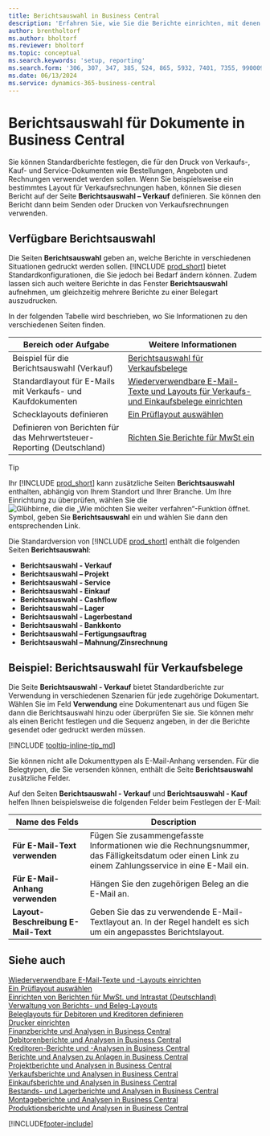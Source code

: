 ```yaml
---
title: Berichtsauswahl in Business Central
description: 'Erfahren Sie, wie Sie die Berichte einrichten, mit denen Sie verschiedene Arten von Dokumenten in Business Central drucken.'
author: brentholtorf
ms.author: bholtorf
ms.reviewer: bholtorf
ms.topic: conceptual
ms.search.keywords: 'setup, reporting'
ms.search.form: '306, 307, 347, 385, 524, 865, 5932, 7401, 7355, 99000917'
ms.date: 06/13/2024
ms.service: dynamics-365-business-central
---
```

# Berichtsauswahl für Dokumente in Business Central

Sie können Standardberichte festlegen, die für den Druck von Verkaufs-, Kauf- und Service-Dokumenten wie Bestellungen, Angeboten und Rechnungen verwendet werden sollen. Wenn Sie beispielsweise ein bestimmtes Layout für Verkaufsrechnungen haben, können Sie diesen Bericht auf der Seite **Berichtsauswahl – Verkauf** definieren. Sie können den Bericht dann beim Senden oder Drucken von Verkaufsrechnungen verwenden.  

## Verfügbare Berichtsauswahl

Die Seiten **Berichtsauswahl** geben an, welche Berichte in verschiedenen Situationen gedruckt werden sollen. [!INCLUDE [prod_short](includes/prod_short.md)] bietet Standardkonfigurationen, die Sie jedoch bei Bedarf ändern können. Zudem lassen sich auch weitere Berichte in das Fenster **Berichtsauswahl** aufnehmen, um gleichzeitig mehrere Berichte zu einer Belegart auszudrucken. 

In der folgenden Tabelle wird beschrieben, wo Sie Informationen zu den verschiedenen Seiten finden.  

|Bereich oder Aufgabe  |Weitere Informationen|
|--------------|----------|
|Beispiel für die Berichtsauswahl (Verkauf)|[Berichtsauswahl für Verkaufsbelege](#example-report-selection-for-sales-documents)|
|Standardlayout für E-Mails mit Verkaufs- und Kaufdokumenten  |[Wiederverwendbare E-Mail-Texte und Layouts für Verkaufs- und Einkaufsbelege einrichten](admin-how-setup-email.md#set-up-reusable-email-texts-and-layouts) |
|Schecklayouts definieren     |[Ein Prüflayout auswählen](finance-how-define-check-layouts.md) |
|Definieren von Berichten für das Mehrwertsteuer-Reporting (Deutschland)|[Richten Sie Berichte für MwSt ein](LocalFunctionality/Germany/how-to-set-up-reports-for-vat-and-intrastat.md) |

> [!TIP]
> Ihr [!INCLUDE [prod_short](includes/prod_short.md)] kann zusätzliche Seiten **Berichtsauswahl** enthalten, abhängig von Ihrem Standort und Ihrer Branche. Um Ihre Einrichtung zu überprüfen, wählen Sie die ![Glühbirne, die die „Wie möchten Sie weiter verfahren“-Funktion öffnet.](media/ui-search/search_small.png "Tell me-Funktion") Symbol, geben Sie **Berichtsauswahl** ein und wählen Sie dann den entsprechenden Link.

Die Standardversion von [!INCLUDE [prod_short](includes/prod_short.md)] enthält die folgenden Seiten **Berichtsauswahl**:

* **Berichtsauswahl - Verkauf**  
* **Berichtsauswahl – Projekt**  
* **Berichtsauswahl - Service**
* **Berichtsauswahl - Einkauf**  
* **Berichtsauswahl - Cashflow**  
* **Berichtsauswahl – Lager**  
* **Berichtsauswahl - Lagerbestand**  
* **Berichtsauswahl - Bankkonto**  
* **Berichtsauswahl – Fertigungsauftrag**  
* **Berichtsauswahl – Mahnung/Zinsrechnung**  

## Beispiel: Berichtsauswahl für Verkaufsbelege

Die Seite **Berichtsauswahl - Verkauf** bietet Standardberichte zur Verwendung in verschiedenen Szenarien für jede zugehörige Dokumentart. Wählen Sie im Feld **Verwendung** eine Dokumentenart aus und fügen Sie dann die Berichtsauswahl hinzu oder überprüfen Sie sie. Sie können mehr als einen Bericht festlegen und die Sequenz angeben, in der die Berichte gesendet oder gedruckt werden müssen.  

[!INCLUDE [tooltip-inline-tip_md](includes/tooltip-inline-tip_md.md)]

Sie können nicht alle Dokumenttypen als E-Mail-Anhang versenden. Für die Belegtypen, die Sie versenden können, enthält die Seite **Berichtsauswahl** zusätzliche Felder.  

Auf den Seiten **Berichtsauswahl - Verkauf** und **Berichtsauswahl - Kauf** helfen Ihnen beispielsweise die folgenden Felder beim Festlegen der E-Mail:

|Name des Felds |Description  |
|-----------|-------------|
|**Für E-Mail-Text verwenden**| Fügen Sie zusammengefasste Informationen wie die Rechnungsnummer, das Fälligkeitsdatum oder einen Link zu einem Zahlungsservice in eine E-Mail ein.        |
|**Für E-Mail-Anhang verwenden**| Hängen Sie den zugehörigen Beleg an die E-Mail an.|
|**Layout-Beschreibung E-Mail-Text**|Geben Sie das zu verwendende E-Mail-Textlayout an. In der Regel handelt es sich um ein angepasstes Berichtslayout. |

## Siehe auch 

[Wiederverwendbare E-Mail-Texte und -Layouts einrichten](admin-how-setup-email.md#set-up-reusable-email-texts-and-layouts)  
[Ein Prüflayout auswählen](finance-how-define-check-layouts.md)  
[Einrichten von Berichten für MwSt. und Intrastat (Deutschland)](LocalFunctionality/Germany/how-to-set-up-reports-for-vat-and-intrastat.md)  
[Verwaltung von Berichts- und Beleg-Layouts](ui-manage-report-layouts.md)  
[Beleglayouts für Debitoren und Kreditoren definieren](ui-define-customer-vendor-document-layouts.md)  
[Drucker einrichten](ui-specify-printer-selection-reports.md)  
[Finanzberichte und Analysen in Business Central](finance-reports.md)  
[Debitorenberichte und Analysen in Business Central](receivables-reports.md)  
[Kreditoren-Berichte und -Analysen in Business Central](payables-reports.md)  
[Berichte und Analysen zu Anlagen in Business Central](fa-reports.md)  
[Projektberichte und Analysen in Business Central](project-reports.md)  
[Verkaufsberichte und Analysen in Business Central](sales-reports.md)  
[Einkaufsberichte und Analysen in Business Central](purchase-reports.md)  
[Bestands- und Lagerberichte und Analysen in Business Central](inventory-WMS-reports.md)  
[Montageberichte und Analysen in Business Central](assembly-reports.md)  
[Produktionsberichte und Analysen in Business Central](production-reports.md)  

[!INCLUDE[footer-include](includes/footer-banner.md)]
